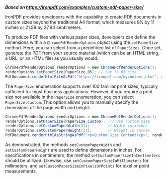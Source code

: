 ***Based on <https://ironpdf.com/examples/custom-pdf-paper-size/>***

IronPDF provides developers with the capability to create PDF documents in custom sizes beyond the traditional A4 format, which measures 8½ by 11 inches or 21.59 by 27.94 centimeters.

To produce PDF files with various paper sizes, developers can define the dimensions within a `ChromePdfRenderOptions` object using the `setPaperSize` method. Here, you can select from a predefined list of `PaperSizes`. Once set, generate the PDF from your source material (which can be an HTML string, a URL, or an HTML file) as you usually would.

```java
ChromePdfRenderOptions renderOptions = new ChromePdfRenderOptions();
renderOptions.setPaperSize(PaperSize.B5); // Set to B5 size
PdfDocument.renderHtmlFileAsPdf("https://ironpdf.com/mycontent.html", renderOptions); // Render HTML to PDF
```

The `PaperSize` enumeration supports over 100 familiar print sizes, typically sufficient for most business applications. However, if you require a print size not available in the `PaperSize` enumeration, you can select `PaperSize.Custom`. This option allows you to manually specify the dimensions of the page width and height:

```java
ChromePdfRenderOptions renderOptions = new ChromePdfRenderOptions();
renderOptions.setPaperSize(PaperSize.Custom);  // Use custom size
renderOptions.setCustomPaperWidth(11);        // Width in inches
renderOptions.setCustomPaperHeight(17);       // Height in inches
PdfDocument.renderHtmlAsStringAsPdf("<p>Custom Size Content</p>", renderOptions); // Example HTML string rendered as PDF
```

As demonstrated, the methods `setCustomPaperWidth` and `setCustomPaperHeight` are used to define dimensions in inches. For specifications in centimeters, the method `setCustomPaperSizeInCentimeters` should be utilized. Likewise, use `setCustomPaperSizeInMillimeters` for millimeters, and `setCustomPaperSizeInPixelsOrPoints` for pixel or point measurements.